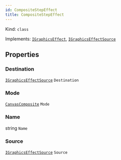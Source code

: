 ```yaml
---
id: CompositeStepEffect
title: CompositeStepEffect
---
```


Kind: `class`

Implements: [`IGraphicsEffect`](https://docs.microsoft.com/uwp/api/Windows.Graphics.Effects.IGraphicsEffect), [`IGraphicsEffectSource`](https://docs.microsoft.com/uwp/api/Windows.Graphics.Effects.IGraphicsEffectSource)

## Properties
### Destination
 [`IGraphicsEffectSource`](https://docs.microsoft.com/uwp/api/Windows.Graphics.Effects.IGraphicsEffectSource) `Destination`

### Mode
 [`CanvasComposite`](CanvasComposite) `Mode`

### Name
 string `Name`

### Source
 [`IGraphicsEffectSource`](https://docs.microsoft.com/uwp/api/Windows.Graphics.Effects.IGraphicsEffectSource) `Source`




